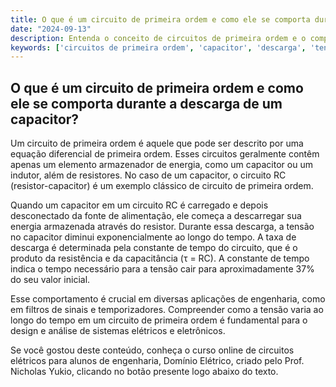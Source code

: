 ```yaml
---
title: O que é um circuito de primeira ordem e como ele se comporta durante a descarga de um capacitor?
date: "2024-09-13"
description: Entenda o conceito de circuitos de primeira ordem e o comportamento de um capacitor durante a descarga.
keywords: ['circuitos de primeira ordem', 'capacitor', 'descarga', 'tensão', 'constante de tempo']
---
```


## O que é um circuito de primeira ordem e como ele se comporta durante a descarga de um capacitor?

Um circuito de primeira ordem é aquele que pode ser descrito por uma equação diferencial de primeira ordem. Esses circuitos geralmente contêm apenas um elemento armazenador de energia, como um capacitor ou um indutor, além de resistores. No caso de um capacitor, o circuito RC (resistor-capacitor) é um exemplo clássico de circuito de primeira ordem.

Quando um capacitor em um circuito RC é carregado e depois desconectado da fonte de alimentação, ele começa a descarregar sua energia armazenada através do resistor. Durante essa descarga, a tensão no capacitor diminui exponencialmente ao longo do tempo. A taxa de descarga é determinada pela constante de tempo do circuito, que é o produto da resistência e da capacitância (τ = RC). A constante de tempo indica o tempo necessário para a tensão cair para aproximadamente 37% do seu valor inicial.

Esse comportamento é crucial em diversas aplicações de engenharia, como em filtros de sinais e temporizadores. Compreender como a tensão varia ao longo do tempo em um circuito de primeira ordem é fundamental para o design e análise de sistemas elétricos e eletrônicos.

Se você gostou deste conteúdo, conheça o curso online de circuitos elétricos para alunos de engenharia, Domínio Elétrico, criado pelo Prof. Nicholas Yukio, clicando no botão presente logo abaixo do texto.